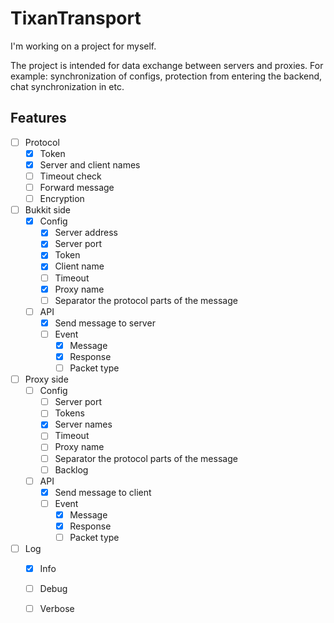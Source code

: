 # TixanTransport
I'm working on a project for myself.

The project is intended for data exchange between servers and proxies.
For example: synchronization of configs, protection from entering the backend, chat synchronization in etc.


## Features
- [ ] Protocol
  - [X] Token
  - [X] Server and client names
  - [ ] Timeout check
  - [ ] Forward message
  - [ ] Encryption
- [ ] Bukkit side
  - [X] Config
    - [X] Server address
    - [X] Server port
    - [X] Token
    - [X] Client name
    - [ ] Timeout
    - [X] Proxy name
    - [ ] Separator the protocol parts of the message
  - [ ] API
    - [X] Send message to server
    - [ ] Event
      - [X] Message
      - [X] Response
      - [ ] Packet type
- [ ] Proxy side
  - [ ] Config
    - [ ] Server port
    - [ ] Tokens
    - [X] Server names
    - [ ] Timeout
    - [ ] Proxy name
    - [ ] Separator the protocol parts of the message
    - [ ] Backlog
  - [ ] API
    - [X] Send message to client
    - [ ] Event
      - [X] Message
      - [X] Response
      - [ ] Packet type
- [ ] Log
  - [X] Info
  - [ ] Debug
  - [ ] Verbose


